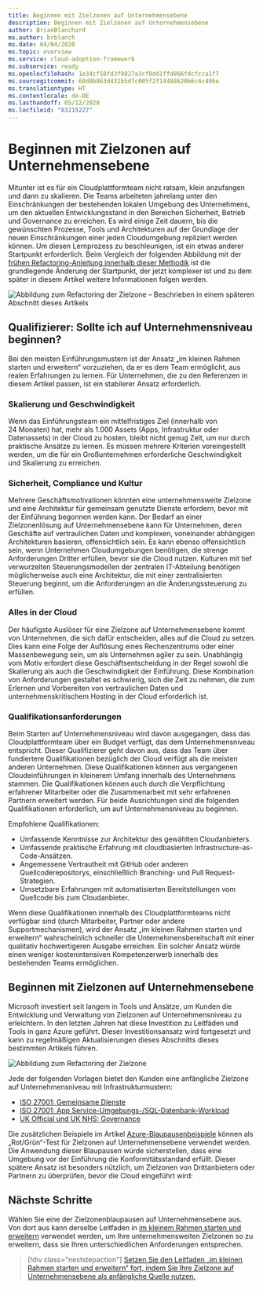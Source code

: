 ```yaml
---
title: Beginnen mit Zielzonen auf Unternehmensebene
description: Beginnen mit Zielzonen auf Unternehmensebene
author: BrianBlanchard
ms.author: brblanch
ms.date: 04/04/2020
ms.topic: overview
ms.service: cloud-adoption-framework
ms.subservice: ready
ms.openlocfilehash: 1e34cf58fd3f9827a3cf8dd1ffd866fdcfcca1f7
ms.sourcegitcommit: 60d8b863d431b5d7c005f2f14488620b6c4c49be
ms.translationtype: HT
ms.contentlocale: de-DE
ms.lasthandoff: 05/12/2020
ms.locfileid: "83215227"
---
```

# <a name="start-with-enterprise-scale-landing-zones"></a>Beginnen mit Zielzonen auf Unternehmensebene

Mitunter ist es für ein Cloudplattformteam nicht ratsam, klein anzufangen und dann zu skalieren. Die Teams arbeiteten jahrelang unter den Einschränkungen der bestehenden lokalen Umgebung des Unternehmens, um den aktuellen Entwicklungsstand in den Bereichen Sicherheit, Betrieb und Governance zu erreichen. Es wird einige Zeit dauern, bis die gewünschten Prozesse, Tools und Architekturen auf der Grundlage der neuen Einschränkungen einer jeden Cloudumgebung repliziert werden können. Um diesen Lernprozess zu beschleunigen, ist ein etwas anderer Startpunkt erforderlich. Beim Vergleich der folgenden Abbildung mit der [frühen Refactoring-Anleitung innerhalb dieser Methodik](../landing-zone/refactor.md) ist die grundlegende Änderung der Startpunkt, der jetzt komplexer ist und zu dem später in diesem Artikel weitere Informationen folgen werden.

![Abbildung zum Refactoring der Zielzone – Beschrieben in einem späteren Abschnitt dieses Artikels](../../_images/ready/refactor-enterprise-scale.png)

<!-- markdownlint-disable MD026 -->

## <a name="qualifiers-should-i-start-with-enterprise-scale"></a>Qualifizierer: Sollte ich auf Unternehmensniveau beginnen?

Bei den meisten Einführungsmustern ist der Ansatz „im kleinen Rahmen starten und erweitern“ vorzuziehen, da er es dem Team ermöglicht, aus realen Erfahrungen zu lernen. Für Unternehmen, die zu den Referenzen in diesem Artikel passen, ist ein stabilerer Ansatz erforderlich.

### <a name="scale-and-speed"></a>Skalierung und Geschwindigkeit

Wenn das Einführungsteam ein mittelfristiges Ziel (innerhalb von 24 Monaten) hat, mehr als 1.000 Assets (Apps, Infrastruktur oder Datenassets) in der Cloud zu hosten, bleibt nicht genug Zeit, um nur durch praktische Ansätze zu lernen. Es müssen mehrere Kriterien voreingestellt werden, um die für ein Großunternehmen erforderliche Geschwindigkeit und Skalierung zu erreichen.

### <a name="security-compliance-and-culture"></a>Sicherheit, Compliance und Kultur

Mehrere Geschäftsmotivationen könnten eine unternehmensweite Zielzone und eine Architektur für gemeinsam genutzte Dienste erfordern, bevor mit der Einführung begonnen werden kann. Der Bedarf an einer Zielzonenlösung auf Unternehmensebene kann für Unternehmen, deren Geschäfte auf vertraulichen Daten und komplexen, voneinander abhängigen Architekturen basieren, offensichtlich sein. Es kann ebenso offensichtlich sein, wenn Unternehmen Cloudumgebungen benötigen, die strenge Anforderungen Dritter erfüllen, bevor sie die Cloud nutzen. Kulturen mit tief verwurzelten Steuerungsmodellen der zentralen IT-Abteilung benötigen möglicherweise auch eine Architektur, die mit einer zentralisierten Steuerung beginnt, um die Anforderungen an die Änderungssteuerung zu erfüllen.

### <a name="all-in-on-the-cloud"></a>Alles in der Cloud

Der häufigste Auslöser für eine Zielzone auf Unternehmensebene kommt von Unternehmen, die sich dafür entscheiden, alles auf die Cloud zu setzen. Dies kann eine Folge der Auflösung eines Rechenzentrums oder einer Massenbewegung sein, um als Unternehmen agiler zu sein. Unabhängig vom Motiv erfordert diese Geschäftsentscheidung in der Regel sowohl die Skalierung als auch die Geschwindigkeit der Einführung. Diese Kombination von Anforderungen gestaltet es schwierig, sich die Zeit zu nehmen, die zum Erlernen und Vorbereiten von vertraulichen Daten und unternehmenskritischem Hosting in der Cloud erforderlich ist.

### <a name="skill-requirements"></a>Qualifikationsanforderungen

Beim Starten auf Unternehmensniveau wird davon ausgegangen, dass das Cloudplattformteam über ein Budget verfügt, das dem Unternehmensniveau entspricht. Dieser Qualifizierer geht davon aus, dass das Team über fundiertere Qualifikationen bezüglich der Cloud verfügt als die meisten anderen Unternehmen. Diese Qualifikationen können aus vergangenen Cloudeinführungen in kleinerem Umfang innerhalb des Unternehmens stammen. Die Qualifikationen können auch durch die Verpflichtung erfahrener Mitarbeiter oder die Zusammenarbeit mit sehr erfahrenen Partnern erweitert werden. Für beide Ausrichtungen sind die folgenden Qualifikationen erforderlich, um auf Unternehmensniveau zu beginnen.

Empfohlene Qualifikationen:

- Umfassende Kenntnisse zur Architektur des gewählten Cloudanbieters.
- Umfassende praktische Erfahrung mit cloudbasierten Infrastructure-as-Code-Ansätzen.
- Angemessene Vertrautheit mit GitHub oder anderen Quellcoderepositorys, einschließlich Branching- und Pull Request-Strategien.
- Umsetzbare Erfahrungen mit automatisierten Bereitstellungen vom Quellcode bis zum Cloudanbieter.

Wenn diese Qualifikationen innerhalb des Cloudplattformteams nicht verfügbar sind (durch Mitarbeiter, Partner oder andere Supportmechanismen), wird der Ansatz „im kleinen Rahmen starten und erweitern“ wahrscheinlich schneller die Unternehmensbereitschaft mit einer qualitativ hochwertigeren Ausgabe erreichen. Ein solcher Ansatz würde einen weniger kostenintensiven Kompetenzerwerb innerhalb des bestehenden Teams ermöglichen.

## <a name="start-with-an-enterprise-scale-landing-zones"></a>Beginnen mit Zielzonen auf Unternehmensebene

Microsoft investiert seit langem in Tools und Ansätze, um Kunden die Entwicklung und Verwaltung von Zielzonen auf Unternehmensniveau zu erleichtern. In den letzten Jahren hat diese Investition zu Leitfäden und Tools in ganz Azure geführt. Dieser Investitionsansatz wird fortgesetzt und kann zu regelmäßigen Aktualisierungen dieses Abschnitts dieses bestimmten Artikels führen.

![Abbildung zum Refactoring der Zielzone](../../_images/ready/refactor-enterprise-scale.png)

Jede der folgenden Vorlagen bietet den Kunden eine anfängliche Zielzone auf Unternehmensniveau mit Infrastrukturmustern:

- [ISO 27001: Gemeinsame Dienste](https://docs.microsoft.com/azure/governance/blueprints/samples/iso27001-shared)
- [ISO 27001: App Service-Umgebungs-/SQL-Datenbank-Workload](https://docs.microsoft.com/azure/governance/blueprints/samples/iso27001-ase-sql-workload)
- [UK Official und UK NHS: Governance](https://docs.microsoft.com/azure/governance/blueprints/samples/ukofficial)

Die zusätzlichen Beispiele im Artikel [Azure-Blaupausenbeispiele](https://docs.microsoft.com/azure/governance/blueprints/samples) können als „Rot/Grün“-Test für Zielzonen auf Unternehmensebene verwendet werden. Die Anwendung dieser Blaupausen würde sicherstellen, dass eine Umgebung vor der Einführung die Konformitätsstandard erfüllt. Dieser spätere Ansatz ist besonders nützlich, um Zielzonen von Drittanbietern oder Partnern zu überprüfen, bevor die Cloud eingeführt wird:

## <a name="next-steps"></a>Nächste Schritte

Wählen Sie eine der Zielzonenblaupausen auf Unternehmensebene aus.
Von dort aus kann derselbe Leitfaden in [im kleinem Rahmen starten und erweitern](./index.md) verwendet werden, um Ihre unternehmensweiten Zielzonen so zu erweitern, dass sie Ihren unterschiedlichen Anforderungen entsprechen.

> [!div class="nextstepaction"]
> [Setzen Sie den Leitfaden „im kleinen Rahmen starten und erweitern“ fort, indem Sie Ihre Zielzone auf Unternehmensebene als anfängliche Quelle nutzen.](./index.md)
